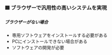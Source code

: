 
### 🟥 ブラウザーで汎用性の高いシステムを実現
##### ブラウザーがない場合  
* 専用ソフトウェアをインストールする必要がある
* PCにインストールできない場合がある
* ソフトウェアの開発が必要

<br>
<br>
<br>